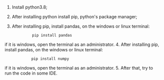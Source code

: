 1. Install python3.8;
2. After installing python install pip, python's package manager;
3. After installing pip, install pandas, on the windows or linux terminal:

				pip install pandas 
if it is windows, open the terminal as an administrator.
4. After installing pip, install pandas, on the windows or linux terminal:
	
				pip install numpy 
if it is windows, open the terminal as an administrator.
5. After that, try to run the code in some IDE.